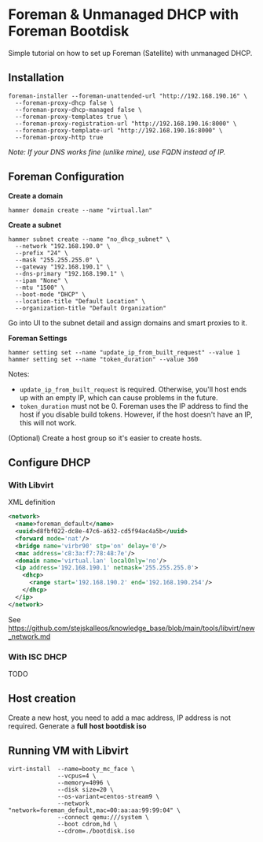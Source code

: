 # Foreman & Unmanaged DHCP with Foreman Bootdisk
Simple tutorial on how to set up Foreman (Satellite) with unmanaged DHCP.

## Installation
```
foreman-installer --foreman-unattended-url "http://192.168.190.16" \
  --foreman-proxy-dhcp false \
  --foreman-proxy-dhcp-managed false \
  --foreman-proxy-templates true \
  --foreman-proxy-registration-url "http://192.168.190.16:8000" \
  --foreman-proxy-template-url "http://192.168.190.16:8000" \
  --foreman-proxy-http true
```
_Note: If your DNS works fine (unlike mine), use FQDN instead of IP._

## Foreman Configuration
**Create a domain**
```
hammer domain create --name "virtual.lan"
```

**Create a subnet**
```
hammer subnet create --name "no_dhcp_subnet" \
  --network "192.168.190.0" \
  --prefix "24" \
  --mask "255.255.255.0" \
  --gateway "192.168.190.1" \
  --dns-primary "192.168.190.1" \
  --ipam "None" \
  --mtu "1500" \
  --boot-mode "DHCP" \
  --location-title "Default Location" \
  --organization-title "Default Organization"
```
Go into UI to the subnet detail and assign domains and smart proxies to it.

**Foreman Settings**
```
hammer setting set --name "update_ip_from_built_request" --value 1
hammer setting set --name "token_duration" --value 360
```
Notes:
* `update_ip_from_built_request` is required. Otherwise, you'll host ends up with an empty IP, which can cause problems in the future.
* `token_duration` must not be 0. Foreman uses the IP address to find the host if you disable build tokens. However, if the host doesn't have an IP, this will not work.


(Optional) Create a host group so it's easier to create hosts.

## Configure DHCP
### With Libvirt
XML definition
```xml
<network>
  <name>foreman_default</name>
  <uuid>d8fbf022-dc8e-47c6-a632-cd5f94ac4a5b</uuid>
  <forward mode='nat'/>
  <bridge name='virbr90' stp='on' delay='0'/>
  <mac address='c8:3a:f7:78:48:7e'/>
  <domain name='virtual.lan' localOnly='no'/>
  <ip address='192.168.190.1' netmask='255.255.255.0'>
    <dhcp>
      <range start='192.168.190.2' end='192.168.190.254'/>
    </dhcp>
  </ip>
</network>
```

See https://github.com/stejskalleos/knowledge_base/blob/main/tools/libvirt/new_network.md

### With ISC DHCP
TODO

## Host creation
Create a new host, you need to add a mac address, IP address is not required.
Generate a **full host bootdisk iso**

## Running VM with Libvirt
```
virt-install  --name=booty_mc_face \
              --vcpus=4 \
              --memory=4096 \
              --disk size=20 \
              --os-variant=centos-stream9 \
              --network "network=foreman_default,mac=00:aa:aa:99:99:04" \
              --connect qemu:///system \
              --boot cdrom,hd \
              --cdrom=./bootdisk.iso
```

